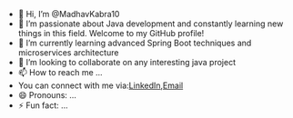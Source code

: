 - 👋 Hi, I’m @MadhavKabra10
- 👀 I’m passionate about Java development and constantly learning new things in this field. Welcome to my GitHub profile!
- 🌱 I’m currently learning advanced Spring Boot techniques and microservices architecture
- 💞️ I’m looking to collaborate on any interesting java project
- 📫 How to reach me ...
- You can connect with me via:[LinkedIn](https://www.linkedin.com/in/madhav-kabra-51113a24a),[Email](kabramadhav10@gmail.com)
- 😄 Pronouns: ...
- ⚡ Fun fact: ...

<!---
MadhavKabra10/MadhavKabra10 is a ✨ special ✨ repository because its `README.md` (this file) appears on your GitHub profile.
You can click the Preview link to take a look at your changes.
--->
